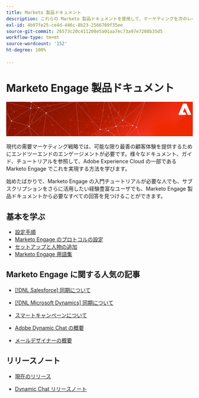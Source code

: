 ```yaml
---
title: Marketo 製品ドキュメント
description: これらの Marketo 製品ドキュメントを使用して、マーケティングを次のレベルに引き上げる方法を学びます。Marketo のチュートリアルから始めて、その他の人気の記事もお読みください。
exl-id: 4b97fe25-ce4d-446c-8b23-2566769f35ee
source-git-commit: 26573c20c411208e5a01aa7ec73a97e7208b35d5
workflow-type: tm+mt
source-wordcount: '152'
ht-degree: 100%

---
```


# Marketo Engage 製品ドキュメント

![](assets/marketo-docs-banner.jpg)

現代の需要マーケティング戦略では、可能な限り最善の顧客体験を提供するためにエンドツーエンドのエンゲージメントが必要です。様々なドキュメント、ガイド、チュートリアルを参照して、Adobe Experience Cloud の一部である Marketo Engage でこれを実現する方法を学びます。

始めたばかりで、Marketo Engage の入門チュートリアルが必要な人でも、サブスクリプションをさらに活用したい経験豊富なユーザでも、Marketo Engage 製品ドキュメントから必要なすべての回答を見つけることができます。

## 基本を学ぶ

* [設定手順](/help/marketo/getting-started/initial-setup/setup-steps.md)
* [Marketo Engage のプロトコルの設定](/help/marketo/getting-started/initial-setup/configure-protocols-for-marketo.md)
* [セットアップと人物の追加](/help/marketo/getting-started/quick-wins/get-set-up-and-add-a-person.md)
* [Marketo Engage 用語集](/help/marketo/getting-started/things-to-know/marketo-engage-glossary.md)

## Marketo Engage に関する人気の記事

* [ [!DNL Salesforce]  同期について](/help/marketo/product-docs/crm-sync/salesforce-sync/understanding-the-salesforce-sync.md)

* [ [!DNL Microsoft Dynamics]  同期について](/help/marketo/product-docs/crm-sync/microsoft-dynamics-sync/understanding-the-microsoft-dynamics-sync.md)

* [スマートキャンペーンについて](/help/marketo/product-docs/core-marketo-concepts/smart-campaigns/understanding-smart-campaigns.md)

* [Adobe Dynamic Chat の概要](/help/marketo/product-docs/demand-generation/dynamic-chat/dynamic-chat-overview.md)

* [メールデザイナーの概要](/help/marketo/product-docs/email-marketing/email-designer/overview.md)

## リリースノート

* [現在のリリース](/help/marketo/release-notes/current.md)

* [Dynamic Chat リリースノート](/help/marketo/release-notes/dynamic-chat.md)
